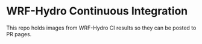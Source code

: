 # WRF-Hydro Continuous Integration

This repo holds images from WRF-Hydro CI results so they can be posted to PR
pages.
